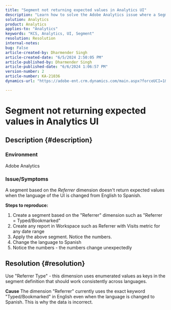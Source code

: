 ```yaml
---
title: "Segment not returning expected values in Analytics UI"
description: "Learn how to solve the Adobe Analytics issue where a Segment is not returning in expected values in Analytics UI. Use \"Referrer Type\"."
solution: Analytics
product: Analytics
applies-to: "Analytics"
keywords: "KCS, Analytics, UI, Segment"
resolution: Resolution
internal-notes: 
bug: False
article-created-by: Dharmender Singh
article-created-date: "6/5/2024 2:50:05 PM"
article-published-by: Dharmender Singh
article-published-date: "6/6/2024 1:06:57 PM"
version-number: 2
article-number: KA-21036
dynamics-url: "https://adobe-ent.crm.dynamics.com/main.aspx?forceUCI=1&pagetype=entityrecord&etn=knowledgearticle&id=e882ece1-4a23-ef11-840a-6045bd08369f"

---
```

# Segment not returning expected values in Analytics UI

## Description {#description}


### <b>Environment</b>

Adobe Analytics



### <b>Issue/Symptoms</b>

A segment based on the *Referrer* dimension doesn't return expected values when the language of the UI is changed from English to Spanish.



<b>Steps to reproduce:</b>

1. Create a segment based on the "Referrer" dimension such as "Referrer = Typed/Bookmarked"
2. Create any report in Workspace such as Referrer with Visits metric for any date range
3. Apply the above segment. Notice the numbers.
4. Change the language to Spanish
5. Notice the numbers - the numbers change unexpectedly



## Resolution {#resolution}


Use "Referrer Type" - this dimension uses enumerated values as keys in the segment definition that should work consistently across languages.


<b>Cause</b>
The dimension "Referrer" currently uses the exact keyword "Typed/Bookmarked" in English even when the language is changed to Spanish. This is why the data is incorrect.
